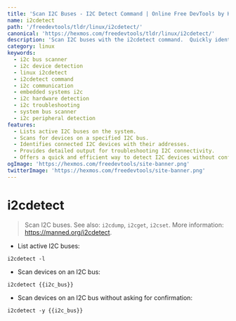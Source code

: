 ```yaml
---
title: 'Scan I2C Buses - I2C Detect Command | Online Free DevTools by Hexmos'
name: i2cdetect
path: '/freedevtools/tldr/linux/i2cdetect/'
canonical: 'https://hexmos.com/freedevtools/tldr/linux/i2cdetect/'
description: 'Scan I2C buses with the i2cdetect command.  Quickly identify connected I2C devices using this simple command-line tool. Free online tool, no registration required.'
category: linux
keywords:
  - i2c bus scanner
  - i2c device detection
  - linux i2cdetect
  - i2cdetect command
  - i2c communication
  - embedded systems i2c
  - i2c hardware detection
  - i2c troubleshooting
  - system bus scanner
  - i2c peripheral detection
features:
  - Lists active I2C buses on the system.
  - Scans for devices on a specified I2C bus.
  - Identifies connected I2C devices with their addresses.
  - Provides detailed output for troubleshooting I2C connectivity.
  - Offers a quick and efficient way to detect I2C devices without confirmation.
ogImage: 'https://hexmos.com/freedevtools/site-banner.png'
twitterImage: 'https://hexmos.com/freedevtools/site-banner.png'
---
```


# i2cdetect

> Scan I2C buses.
> See also: `i2cdump`, `i2cget`, `i2cset`.
> More information: <https://manned.org/i2cdetect>.

- List active I2C buses:

`i2cdetect -l`

- Scan devices on an I2C bus:

`i2cdetect {{i2c_bus}}`

- Scan devices on an I2C bus without asking for confirmation:

`i2cdetect -y {{i2c_bus}}`
